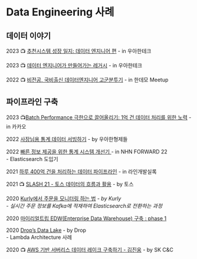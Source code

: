 # Data Engineering 사례

## 데이터 이야기

2023 :tv: [추천시스템 성장 일지: 데이터 엔지니어 편](https://www.youtube.com/watch?v=x49PqlAQC3U) - in 우아한테크

2023 :tv: [데이터 엔지니어가 만들어가는 레거시](https://www.youtube.com/watch?v=lbsGKOnXshw) - in 우아한테크

2022 :tv: [비전공, 국비출신 데이터엔지니어 고군분투기](https://www.youtube.com/watch?v=pPwG86HaHIY) - in 한데모 Meetup

## 파이프라인 구축

2023 :tv:[Batch Performance 극한으로 끌어올리기: 1억 건 데이터 처리를 위한 노력](https://www.youtube.com/watch?v=2IIwQDIi3ys) - in 카카오

2022 [사장님용 통계 데이터 서빙하기](https://techblog.woowahan.com/8240/) - by 우아한형제들

2022 [빠른 정보 제공을 위한 통계 시스템 개선기 ](https://www.youtube.com/watch?v=kZnWWq\_HzdM)- in NHN FORWARD 22\
&#x20; \- Elasticsearch 도입기

2021 [하루 400억 건을 처리하는 데이터 파이프라인](https://www.youtube.com/watch?v=rCbzilpjsdY) - in 라인개발실록

2021 :tv: [SLASH 21 - 토스 데이터의 흐름과 활용](https://www.youtube.com/watch?v=8ZhnUgylQgo) - by 토스

2020 [Kurly에서 주문을 모니터링 하는 법](https://helloworld.kurly.com/blog/order-monitoring-service/) _- by Kurly_\
&#x20; _-  실시간 주문 정보를 Kafka에 적재하여 Elasticsearch로 전환하는 과정_

2020 [마이리얼트립 EDW(Enterprise Data Warehouse) 구축 : phase 1](https://medium.com/myrealtrip-product/%EB%A7%88%EC%9D%B4%EB%A6%AC%EC%96%BC%ED%8A%B8%EB%A6%BD-edw-%EA%B5%AC%EC%B6%95-phase-1-7d32c49c96ec)

2020 [Drop’s Data Lake](https://drop.engineering/drops-data-lake-49aeb80e12d9) - by Drop\
&#x20; \-  Lambda Architecture 사례

2020 :tv: [AWS 기반 서버리스 데이터 레이크 구축하기 - 김진웅](https://www.youtube.com/watch?v=qbdLrILjapA) - by SK C\&C



